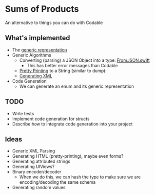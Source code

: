 # Sums of Products

An alternative to things you can do with Codable

## What's implemented

* The [generic representation](https://github.com/chriseidhof/swift-sums-of-products/blob/master/Sources/SOP/Describes.swift)
* Generic Algorithms
	* Converting (parsing) a JSON Object into a type: [FromJSON.swift](https://github.com/chriseidhof/swift-sums-of-products/blob/master/Sources/SOP/FromJSON.swift)
		* This has better error messages than Codable
	* [Pretty Printing](https://github.com/chriseidhof/swift-sums-of-products/blob/master/Sources/SOP/PrettyPrinting.swift) to a String (similar to dump):
	* [Generating XML](https://github.com/chriseidhof/swift-sums-of-products/blob/master/Sources/SOP/XML.swift)
* Code Generation
	* We can generate an enum and its generic representation


## TODO

* Write tests
* Implement code generation for structs
* Describe how to integrate code generation into your project

## Ideas

* Generic XML Parsing
* Generating HTML (pretty-printing), maybe even forms?
* Generating attributed strings
* Generating UIViews?
* Binary encoder/decoder
	* When we do this, we can hash the type to make sure we are encoding/decoding the same schema
* Generating random values
